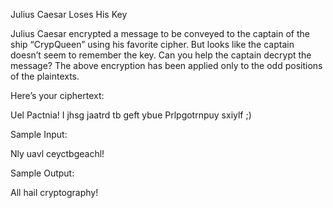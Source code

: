 Julius Caesar Loses His Key

Julius Caesar encrypted a message to be conveyed to the captain of the ship “CrypQueen” using his favorite cipher. But looks like the captain doesn’t seem to remember the key. Can you help the captain decrypt the message? The above encryption has been applied only to the odd positions of the plaintexts.

Here’s your ciphertext:

Uel Pactnia! I jhsg jaatrd tb geft ybue Prlpgotrnpuy sxiylf ;)

Sample Input:

Nly uavl ceyctbgeachl!

Sample Output:

All hail cryptography!
